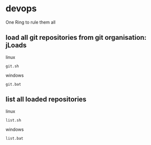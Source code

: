 # devops
One Ring to rule them all

## load all git repositories from git organisation: jLoads

linux

    git.sh

windows

    git.bat 


## list all loaded repositories

linux

    list.sh

windows

    list.bat